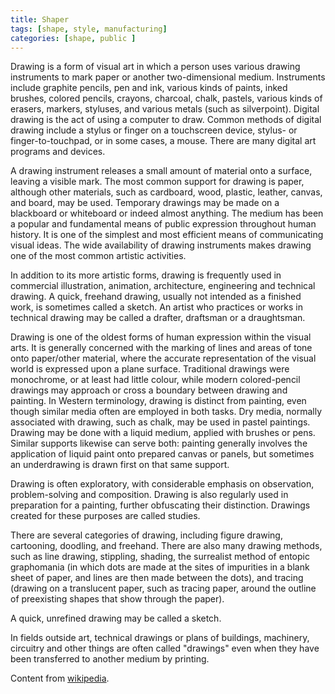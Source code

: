 ```yaml
---
title: Shaper
tags: [shape, style, manufacturing]
categories: [shape, public ]
---
```

Drawing is a form of visual art in which a person uses various drawing instruments to mark paper or another two-dimensional medium. Instruments include graphite pencils, pen and ink, various kinds of paints, inked brushes, colored pencils, crayons, charcoal, chalk, pastels, various kinds of erasers, markers, styluses, and various metals (such as silverpoint). Digital drawing is the act of using a computer to draw. Common methods of digital drawing include a stylus or finger on a touchscreen device, stylus- or finger-to-touchpad, or in some cases, a mouse. There are many digital art programs and devices.

A drawing instrument releases a small amount of material onto a surface, leaving a visible mark. The most common support for drawing is paper, although other materials, such as cardboard, wood, plastic, leather, canvas, and board, may be used. Temporary drawings may be made on a blackboard or whiteboard or indeed almost anything. The medium has been a popular and fundamental means of public expression throughout human history. It is one of the simplest and most efficient means of communicating visual ideas. The wide availability of drawing instruments makes drawing one of the most common artistic activities.

In addition to its more artistic forms, drawing is frequently used in commercial illustration, animation, architecture, engineering and technical drawing. A quick, freehand drawing, usually not intended as a finished work, is sometimes called a sketch. An artist who practices or works in technical drawing may be called a drafter, draftsman or a draughtsman. 

Drawing is one of the oldest forms of human expression within the visual arts. It is generally concerned with the marking of lines and areas of tone onto paper/other material, where the accurate representation of the visual world is expressed upon a plane surface. Traditional drawings were monochrome, or at least had little colour, while modern colored-pencil drawings may approach or cross a boundary between drawing and painting. In Western terminology, drawing is distinct from painting, even though similar media often are employed in both tasks. Dry media, normally associated with drawing, such as chalk, may be used in pastel paintings. Drawing may be done with a liquid medium, applied with brushes or pens. Similar supports likewise can serve both: painting generally involves the application of liquid paint onto prepared canvas or panels, but sometimes an underdrawing is drawn first on that same support.

Drawing is often exploratory, with considerable emphasis on observation, problem-solving and composition. Drawing is also regularly used in preparation for a painting, further obfuscating their distinction. Drawings created for these purposes are called studies.

There are several categories of drawing, including figure drawing, cartooning, doodling, and freehand. There are also many drawing methods, such as line drawing, stippling, shading, the surrealist method of entopic graphomania (in which dots are made at the sites of impurities in a blank sheet of paper, and lines are then made between the dots), and tracing (drawing on a translucent paper, such as tracing paper, around the outline of preexisting shapes that show through the paper).

A quick, unrefined drawing may be called a sketch.

In fields outside art, technical drawings or plans of buildings, machinery, circuitry and other things are often called "drawings" even when they have been transferred to another medium by printing. 

Content from [wikipedia](https://en.wikipedia.org/wiki/Drawing).
